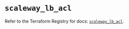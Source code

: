 # `scaleway_lb_acl`

Refer to the Terraform Registry for docs: [`scaleway_lb_acl`](https://registry.terraform.io/providers/scaleway/scaleway/2.53.0/docs/resources/lb_acl).
